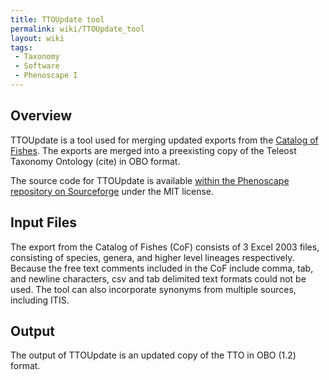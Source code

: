 ```yaml
---
title: TTOUpdate tool
permalink: wiki/TTOUpdate_tool
layout: wiki
tags:
 - Taxonomy
 - Software
 - Phenoscape I
---
```


## Overview 

TTOUpdate is a tool used for merging updated exports from the [Catalog
of
Fishes](http://researcharchive.calacademy.org/research/Ichthyology/catalog/fishcatmain.asp).
The exports are merged into a preexisting copy of the Teleost Taxonomy
Ontology (cite) in OBO format.

The source code for TTOUpdate is available [within the Phenoscape
repository on
Sourceforge](http://sourceforge.net/p/phenoscape/code/HEAD/tree/trunk/tools/TTOUpdate/)
under the MIT license.

## Input Files

The export from the Catalog of Fishes (CoF) consists of 3 Excel 2003
files, consisting of species, genera, and higher level lineages
respectively. Because the free text comments included in the CoF include
comma, tab, and newline characters, csv and tab delimited text formats
could not be used. The tool can also incorporate synonyms from multiple
sources, including ITIS.

## Output

The output of TTOUpdate is an updated copy of the TTO in OBO (1.2)
format.

